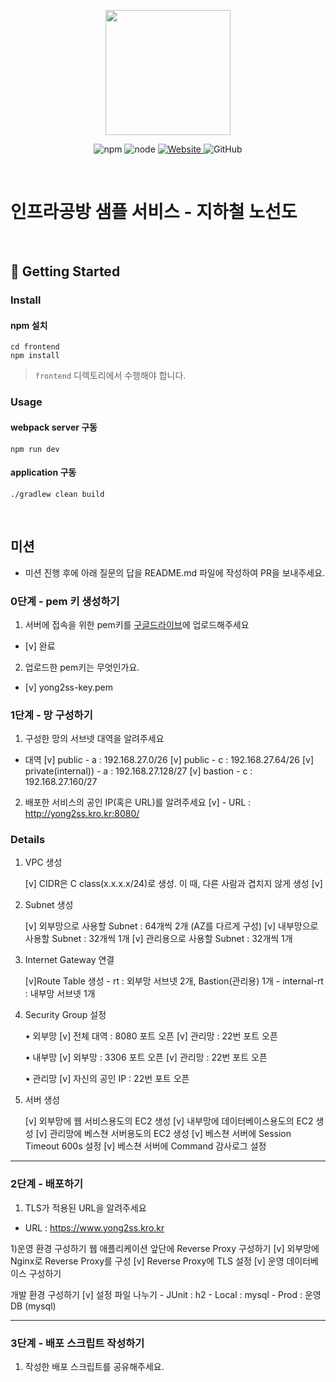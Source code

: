 <p align="center">
    <img width="200px;" src="https://raw.githubusercontent.com/woowacourse/atdd-subway-admin-frontend/master/images/main_logo.png"/>
</p>
<p align="center">
  <img alt="npm" src="https://img.shields.io/badge/npm-%3E%3D%205.5.0-blue">
  <img alt="node" src="https://img.shields.io/badge/node-%3E%3D%209.3.0-blue">
  <a href="https://edu.nextstep.camp/c/R89PYi5H" alt="nextstep atdd">
    <img alt="Website" src="https://img.shields.io/website?url=https%3A%2F%2Fedu.nextstep.camp%2Fc%2FR89PYi5H">
  </a>
  <img alt="GitHub" src="https://img.shields.io/github/license/next-step/atdd-subway-service">
</p>

<br>

# 인프라공방 샘플 서비스 - 지하철 노선도

<br>

## 🚀 Getting Started

### Install
#### npm 설치
```
cd frontend
npm install
```
> `frontend` 디렉토리에서 수행해야 합니다.

### Usage
#### webpack server 구동
```
npm run dev
```
#### application 구동
```
./gradlew clean build
```
<br>

## 미션

* 미션 진행 후에 아래 질문의 답을 README.md 파일에 작성하여 PR을 보내주세요.

### 0단계 - pem 키 생성하기

1. 서버에 접속을 위한 pem키를 [구글드라이브](https://drive.google.com/drive/folders/1dZiCUwNeH1LMglp8dyTqqsL1b2yBnzd1?usp=sharing)에 업로드해주세요
* [v] 완료
2. 업로드한 pem키는 무엇인가요.
* [v] yong2ss-key.pem

### 1단계 - 망 구성하기
1. 구성한 망의 서브넷 대역을 알려주세요
- 대역
 [v] public - a : 192.168.27.0/26
 [v] public - c : 192.168.27.64/26
 [v] private(internal)) - a : 192.168.27.128/27
 [v] bastion - c : 192.168.27.160/27

2. 배포한 서비스의 공인 IP(혹은 URL)를 알려주세요
 [v] - URL : http://yong2ss.kro.kr:8080/


### Details
1) VPC 생성 

	[v] CIDR은 C class(x.x.x.x/24)로 생성. 이 때, 다른 사람과 겹치지 않게 생성 [v]

2) Subnet 생성

	[v] 외부망으로 사용할 Subnet : 64개씩 2개 (AZ를 다르게 구성)
	[v] 내부망으로 사용할 Subnet : 32개씩 1개
	[v] 관리용으로 사용할 Subnet : 32개씩 1개
	
3) Internet Gateway 연결

    [v]Route Table 생성
        - rt : 외부망 서브넷 2개, Bastion(관리용) 1개
        - internal-rt : 내부망 서브넷 1개

4) Security Group 설정

	• 외부망
		[v] 전체 대역 : 8080 포트 오픈
		[v] 관리망 : 22번 포트 오픈
		
	• 내부망
		[v] 외부망 : 3306 포트 오픈
		[v] 관리망 : 22번 포트 오픈
		
	• 관리망
        [v] 자신의 공인 IP : 22번 포트 오픈

5) 서버 생성

	[v] 외부망에 웹 서비스용도의 EC2 생성
	[v] 내부망에 데이터베이스용도의 EC2 생성
	[v] 관리망에 베스쳔 서버용도의 EC2 생성
	[v] 베스쳔 서버에 Session Timeout 600s 설정
	[v] 베스쳔 서버에 Command 감사로그 설정

---

### 2단계 - 배포하기
1. TLS가 적용된 URL을 알려주세요

- URL : https://www.yong2ss.kro.kr

1)운영 환경 구성하기
웹 애플리케이션 앞단에 Reverse Proxy 구성하기
    [v] 외부망에 Nginx로 Reverse Proxy를 구성
    [v] Reverse Proxy에 TLS 설정 
[v] 운영 데이터베이스 구성하기

개발 환경 구성하기
    [v] 설정 파일 나누기
        - JUnit : h2
        - Local : mysql
        - Prod : 운영 DB (mysql)

---

### 3단계 - 배포 스크립트 작성하기

1. 작성한 배포 스크립트를 공유해주세요.


